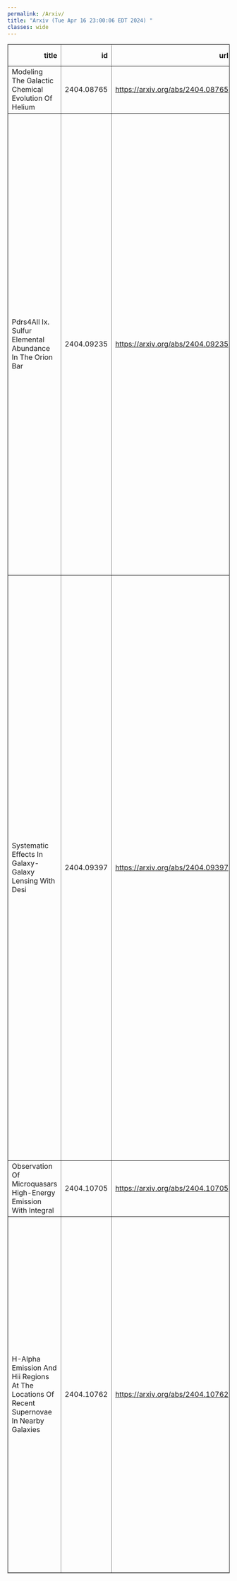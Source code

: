 ```yaml
---
permalink: /Arxiv/
title: "Arxiv (Tue Apr 16 23:00:06 EDT 2024) "
classes: wide
---
```

<table border="1" class="dataframe">
  <thead>
    <tr style="text-align: right;">
      <th>title</th>
      <th>id</th>
      <th>url</th>
      <th>authors</th>
      <th>Local Authors</th>
    </tr>
  </thead>
  <tbody>
    <tr>
      <td>Modeling The Galactic Chemical Evolution Of Helium</td>
      <td>2404.08765</td>
      <td><a href="https://arxiv.org/abs/2404.08765" target="_blank">https://arxiv.org/abs/2404.08765</a></td>
      <td>Miqaela K. Weller, David H. Weinberg, James W. Johnson</td>
      <td>David Weinberg, Miqaela Weller</td>
    </tr>
    <tr>
      <td>Pdrs4All Ix. Sulfur Elemental Abundance In The Orion Bar</td>
      <td>2404.09235</td>
      <td><a href="https://arxiv.org/abs/2404.09235" target="_blank">https://arxiv.org/abs/2404.09235</a></td>
      <td>Asunción Fuente, Evelyne Roueff, Franck Le Petit, Jacques Le Bourlot, Emeric Bron, Mark G. Wolfire, James F. Babb, Pei-Gen Yan, Takashi Onaka, John H. Black, Ilane Schroetter, Dries Van De Putte, Ameek Sidhu, Amélie Canin, Boris Trahin, Felipe Alarcón, Ryan Chown, Olga Kannavou, Olivier Berné, Emilie Habart, Els Peeters, Javier R. Goicoechea, Marion Zannese, Raphael Meshaka, Yoko Okada, Markus Röllig, Romane Le Gal, Dinalva A. Sales, Maria Elisabetta Palumbo, Giuseppe Antonio Baratta, Suzanne C. Madden, Naslim Neelamkodan, Ziwei E. Zhang, P. C. Stancil</td>
      <td>Ryan Chown</td>
    </tr>
    <tr>
      <td>Systematic Effects In Galaxy-Galaxy Lensing With Desi</td>
      <td>2404.09397</td>
      <td><a href="https://arxiv.org/abs/2404.09397" target="_blank">https://arxiv.org/abs/2404.09397</a></td>
      <td>J. U. Lange, C. Blake, C. Saulder, N. Jeffrey, J. Derose, G. Beltz-Mohrmann, N. Emas, C. Garcia-Quintero, B. Hadzhiyska, S. Heydenreich, M. Ishak, S. Joudaki, E. Jullo, A. Krolewski, A. Leauthaud, L. Medina-Varela, A. Porredon, G. Rossi, R. Ruggeri, E. Xhakaj, S. Yuan, J. Aguilar, S. Ahlen, D. Brooks, T. Claybaugh, A. De La Macorra, P. Doel, K. Fanning, S. Ferraro, A. Font-Ribera, J. E. Forero-Romero, E. Gaztañaga, S. Gontcho A Gontcho, S. Juneau, R. Kehoe, T. Kisner, A. Kremin, M. Landriau, M. E. Levi, M. Manera, R. Miquel, J. Moustakas, E. Mueller, A. D. Myers, J. Nie, G. Niz, N. Palanque-Delabrouille, C. Poppett, M. Rezaie, E. Sanchez, M. Schubnell, H. Seo, J. Silber, D. Sprayberry, G. Tarlé, M. Vargas-Magaña, R. H. Wechsler, Z. Zhou, H. Zou</td>
      <td>Kevin Fanning</td>
    </tr>
    <tr>
      <td>Observation Of Microquasars High-Energy Emission With Integral</td>
      <td>2404.10705</td>
      <td><a href="https://arxiv.org/abs/2404.10705" target="_blank">https://arxiv.org/abs/2404.10705</a></td>
      <td>T. Bouchet, J. Rodriguez, F. Cangemi, P. Laurent</td>
      <td>Jennifer Rodriguez</td>
    </tr>
    <tr>
      <td>H-Alpha Emission And Hii Regions At The Locations Of Recent Supernovae   In Nearby Galaxies</td>
      <td>2404.10762</td>
      <td><a href="https://arxiv.org/abs/2404.10762" target="_blank">https://arxiv.org/abs/2404.10762</a></td>
      <td>Ness Mayker Chen, Adam K. Leroy, Sumit K. Sarbadhicary, Laura A. Lopez, Todd A. Thompson, Ashley T. Barnes, Eric Emsellem, Brent Groves, Rupali Chandar, Mélanie Chevance, Ryan Chown, Daniel A. Dale, Oleg V. Egorov, Simon C. O. Glover, Kathryn Grasha, Ralf S. Klessen, Kathryn Kreckel, Jing Li, J. Eduardo Méndez-Delgado, Eric J. Murphy, Debosmita Pathak, Eva Schinnerer, David A. Thilker, Leonardo Úbeda, Thomas G. Williams</td>
      <td>Adam Leroy, Debosmita Pathak, Laura Lopez, Ness Mayker Chen, Ryan Chown, Sumit Sarbadhicary, Todd A. Thompson, Todd Thompson</td>
    </tr>
  </tbody>
</table>